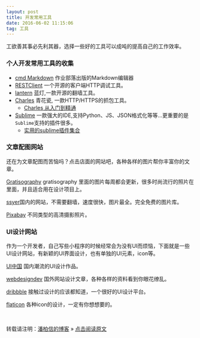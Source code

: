 ```yaml
---
layout: post
title: 开发常用工具
date: 2016-06-02 11:15:06 
tag: 工具
---
```


工欲善其事必先利其器，选择一些好的工具可以成吨的提高自己的工作效率。

### 个人开发常用工具的收集
 
* [cmd Markdown](https://www.zybuluo.com/mdeditor) 作业部落出版的Markdown编辑器       
* [RESTClient](https://github.com/rest-client/rest-client) 一个开源的客户端HTTP调试工具。    
* [lantern](https://github.com/getlantern/lantern) 蓝灯,一款开源的翻墙工具。    
* [Charles](https://www.charlesproxy.com/) 青花瓷, 一款HTTP/HTTPS的抓包工具。
	* [Charles 从入门到精通](http://blog.devtang.com/2015/11/14/charles-introduction/)  
* [Sublime](http://www.sublimetext.com) 一款强大的IDE,支持Python、JS、JSON格式化等等...更重要的是`Sublime`支持的插件很多。  
	* [实用的sublime插件集合](http://www.xuanfengge.com/practical-collection-of-sublime-plug-in.html)     

### 文章配图网站

还在为文章配图而苦恼吗？点击店面的网站吧，各种各样的图片帮你丰富你的文章。

[Gratisography](http://www.gratisography.com/) gratisography 里面的图片每周都会更新，很多时尚流行的照片在里面，并且适合用在设计项目上。

[ssyer](http://www.ssyer.com/home-index.html)国内的网站，不需要翻墙，速度很快，图片最全。完全免费的图片库。

[Pixabay](https://pixabay.com/) 不同类型的高清摄影照片。


### UI设计网站

作为一个开发者，自己写些小程序的时候经常会为没有UI而烦恼，下面就是一些UI设计网站，有新颖的UI界面设计，也有单独的UI元素，icon等。

[UI中国](http://www.ui.cn/) 国内潮流的UI设计作品。

[webdesigndev](http://www.webdesigndev.com/) 国外网站设计文章，各种各样的资料看到你眼花缭乱。

[dribbble](https://dribbble.com/) 接触过设计的应该都知道，一个很好的UI设计平台。

[flaticon](http://www.flaticon.com/) 各种icon的设计，一定有你想想要的。

<br>

转载请注明：[潘柏信的博客](http://baixin) » [点击阅读原文](http://baixin.io/2016/06/Develop_Tool/)
